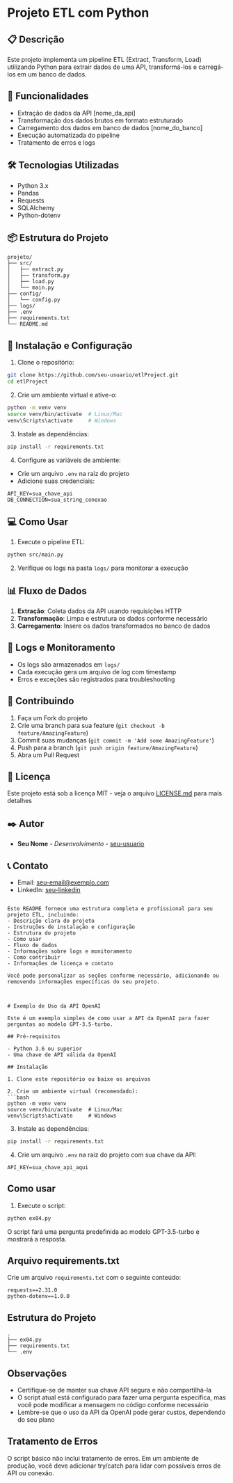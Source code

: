 # Projeto ETL com Python

## 📋 Descrição
Este projeto implementa um pipeline ETL (Extract, Transform, Load) utilizando Python para extrair dados de uma API, transformá-los e carregá-los em um banco de dados.

## 🚀 Funcionalidades
- Extração de dados da API [nome_da_api]
- Transformação dos dados brutos em formato estruturado
- Carregamento dos dados em banco de dados [nome_do_banco]
- Execução automatizada do pipeline
- Tratamento de erros e logs

## 🛠️ Tecnologias Utilizadas
- Python 3.x
- Pandas
- Requests
- SQLAlchemy
- Python-dotenv

## 📦 Estrutura do Projeto
```
projeto/
├── src/
│   ├── extract.py
│   ├── transform.py
│   ├── load.py
│   └── main.py
├── config/
│   └── config.py
├── logs/
├── .env
├── requirements.txt
└── README.md
```

## 🔧 Instalação e Configuração

1. Clone o repositório:
```bash
git clone https://github.com/seu-usuario/etlProject.git
cd etlProject
```

2. Crie um ambiente virtual e ative-o:
```bash
python -m venv venv
source venv/bin/activate  # Linux/Mac
venv\Scripts\activate     # Windows
```

3. Instale as dependências:
```bash
pip install -r requirements.txt
```

4. Configure as variáveis de ambiente:
- Crie um arquivo `.env` na raiz do projeto
- Adicione suas credenciais:
```
API_KEY=sua_chave_api
DB_CONNECTION=sua_string_conexao
```

## 💻 Como Usar

1. Execute o pipeline ETL:
```bash
python src/main.py
```

2. Verifique os logs na pasta `logs/` para monitorar a execução

## 📊 Fluxo de Dados
1. **Extração**: Coleta dados da API usando requisições HTTP
2. **Transformação**: Limpa e estrutura os dados conforme necessário
3. **Carregamento**: Insere os dados transformados no banco de dados

## 📝 Logs e Monitoramento
- Os logs são armazenados em `logs/`
- Cada execução gera um arquivo de log com timestamp
- Erros e exceções são registrados para troubleshooting

## 🤝 Contribuindo
1. Faça um Fork do projeto
2. Crie uma branch para sua feature (`git checkout -b feature/AmazingFeature`)
3. Commit suas mudanças (`git commit -m 'Add some AmazingFeature'`)
4. Push para a branch (`git push origin feature/AmazingFeature`)
5. Abra um Pull Request

## 📄 Licença
Este projeto está sob a licença MIT - veja o arquivo [LICENSE.md](LICENSE.md) para mais detalhes

## ✒️ Autor
* **Seu Nome** - *Desenvolvimento* - [seu-usuario](https://github.com/seu-usuario)

## 📞 Contato
- Email: seu-email@exemplo.com
- LinkedIn: [seu-linkedin](https://linkedin.com/in/seu-perfil)
```

Este README fornece uma estrutura completa e profissional para seu projeto ETL, incluindo:
- Descrição clara do projeto
- Instruções de instalação e configuração
- Estrutura do projeto
- Como usar
- Fluxo de dados
- Informações sobre logs e monitoramento
- Como contribuir
- Informações de licença e contato

Você pode personalizar as seções conforme necessário, adicionando ou removendo informações específicas do seu projeto.



# Exemplo de Uso da API OpenAI

Este é um exemplo simples de como usar a API da OpenAI para fazer perguntas ao modelo GPT-3.5-turbo.

## Pré-requisitos

- Python 3.6 ou superior
- Uma chave de API válida da OpenAI

## Instalação

1. Clone este repositório ou baixe os arquivos

2. Crie um ambiente virtual (recomendado):
```bash
python -m venv venv
source venv/bin/activate  # Linux/Mac
venv\Scripts\activate     # Windows
```

3. Instale as dependências:
```bash
pip install -r requirements.txt
```

4. Crie um arquivo `.env` na raiz do projeto com sua chave da API:
```plaintext
API_KEY=sua_chave_api_aqui
```

## Como usar

1. Execute o script:
```bash
python ex04.py
```

O script fará uma pergunta predefinida ao modelo GPT-3.5-turbo e mostrará a resposta.

## Arquivo requirements.txt

Crie um arquivo `requirements.txt` com o seguinte conteúdo:
```plaintext
requests==2.31.0
python-dotenv==1.0.0
```

## Estrutura do Projeto
```
.
├── ex04.py
├── requirements.txt
└── .env
```

## Observações

- Certifique-se de manter sua chave API segura e não compartilhá-la
- O script atual está configurado para fazer uma pergunta específica, mas você pode modificar a mensagem no código conforme necessário
- Lembre-se que o uso da API da OpenAI pode gerar custos, dependendo do seu plano

## Tratamento de Erros

O script básico não inclui tratamento de erros. Em um ambiente de produção, você deve adicionar try/catch para lidar com possíveis erros de API ou conexão.
